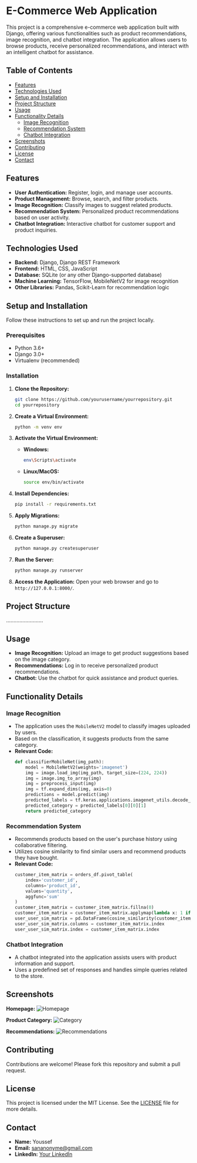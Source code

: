 # E-Commerce Web Application

This project is a comprehensive e-commerce web application built with Django, offering various functionalities such as product recommendations, image recognition, and chatbot integration. The application allows users to browse products, receive personalized recommendations, and interact with an intelligent chatbot for assistance.

## Table of Contents
- [Features](#features)
- [Technologies Used](#technologies-used)
- [Setup and Installation](#setup-and-installation)
- [Project Structure](#project-structure)
- [Usage](#usage)
- [Functionality Details](#functionality-details)
  - [Image Recognition](#image-recognition)
  - [Recommendation System](#recommendation-system)
  - [Chatbot Integration](#chatbot-integration)
- [Screenshots](#screenshots)
- [Contributing](#contributing)
- [License](#license)
- [Contact](#contact)

## Features
- **User Authentication:** Register, login, and manage user accounts.
- **Product Management:** Browse, search, and filter products.
- **Image Recognition:** Classify images to suggest related products.
- **Recommendation System:** Personalized product recommendations based on user activity.
- **Chatbot Integration:** Interactive chatbot for customer support and product inquiries.

## Technologies Used
- **Backend:** Django, Django REST Framework
- **Frontend:** HTML, CSS, JavaScript
- **Database:** SQLite (or any other Django-supported database)
- **Machine Learning:** TensorFlow, MobileNetV2 for image recognition
- **Other Libraries:** Pandas, Scikit-Learn for recommendation logic

## Setup and Installation
Follow these instructions to set up and run the project locally.

### Prerequisites
- Python 3.6+
- Django 3.0+
- Virtualenv (recommended)

### Installation

1. **Clone the Repository:**
    ```bash
    git clone https://github.com/yourusername/yourrepository.git
    cd yourrepository
    ```

2. **Create a Virtual Environment:**
    ```bash
    python -m venv env
    ```

3. **Activate the Virtual Environment:**
    - **Windows:**
      ```bash
      env\Scripts\activate
      ```
    - **Linux/MacOS:**
      ```bash
      source env/bin/activate
      ```

4. **Install Dependencies:**
    ```bash
    pip install -r requirements.txt
    ```

5. **Apply Migrations:**
    ```bash
    python manage.py migrate
    ```

6. **Create a Superuser:**
    ```bash
    python manage.py createsuperuser
    ```

7. **Run the Server:**
    ```bash
    python manage.py runserver
    ```

8. **Access the Application:**
   Open your web browser and go to `http://127.0.0.1:8000/`.

## Project Structure
.........................


## Usage
- **Image Recognition:** Upload an image to get product suggestions based on the image category.
- **Recommendations:** Log in to receive personalized product recommendations.
- **Chatbot:** Use the chatbot for quick assistance and product queries.

## Functionality Details

### Image Recognition
- The application uses the `MobileNetV2` model to classify images uploaded by users.
- Based on the classification, it suggests products from the same category.
- **Relevant Code:**
    ```python
    def classifierMobileNet(img_path):
        model = MobileNetV2(weights='imagenet')
        img = image.load_img(img_path, target_size=(224, 224))
        img = image.img_to_array(img)
        img = preprocess_input(img)
        img = tf.expand_dims(img, axis=0)
        predictions = model.predict(img)
        predicted_labels = tf.keras.applications.imagenet_utils.decode_predictions(predictions, top=1)
        predicted_category = predicted_labels[0][0][1]
        return predicted_category
    ```

### Recommendation System
- Recommends products based on the user's purchase history using collaborative filtering.
- Utilizes cosine similarity to find similar users and recommend products they have bought.
- **Relevant Code:**
    ```python
    customer_item_matrix = orders_df.pivot_table(
        index='customer_id',
        columns='product_id',
        values='quantity',
        aggfunc='sum'
    )
    customer_item_matrix = customer_item_matrix.fillna(0)
    customer_item_matrix = customer_item_matrix.applymap(lambda x: 1 if x > 0 else 0)
    user_user_sim_matrix = pd.DataFrame(cosine_similarity(customer_item_matrix))
    user_user_sim_matrix.columns = customer_item_matrix.index
    user_user_sim_matrix.index = customer_item_matrix.index
    ```

### Chatbot Integration
- A chatbot integrated into the application assists users with product information and support.
- Uses a predefined set of responses and handles simple queries related to the store.

## Screenshots
**Homepage:**
![Homepage](images/homepage_screenshot.png)

**Product Category:**
![Category](images/category_screenshot.png)

**Recommendations:**
![Recommendations](images/recommendations_screenshot.png)

## Contributing
Contributions are welcome! Please fork this repository and submit a pull request.

## License
This project is licensed under the MIT License. See the [LICENSE](LICENSE) file for more details.

## Contact
- **Name:** Youssef
- **Email:** sananonyme@gmail.com
- **LinkedIn:** [Your LinkedIn](https://www.linkedin.com/in/yourprofile)
